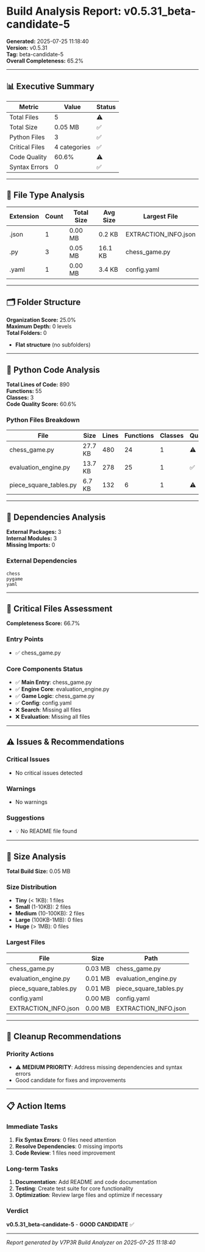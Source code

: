 # Build Analysis Report: v0.5.31_beta-candidate-5

**Generated:** 2025-07-25 11:18:40  
**Version:** v0.5.31  
**Tag:** beta-candidate-5  
**Overall Completeness:** 65.2%

---

## 📊 Executive Summary

| Metric | Value | Status |
|--------|-------|--------|
| Total Files | 5 | ⚠️ |
| Total Size | 0.05 MB | ✅ |
| Python Files | 3 | ✅ |
| Critical Files | 4 categories | ✅ |
| Code Quality | 60.6% | ⚠️ |
| Syntax Errors | 0 | ✅ |

---

## 📁 File Type Analysis

| Extension | Count | Total Size | Avg Size | Largest File |
|-----------|-------|------------|----------|--------------|
| .json | 1 | 0.00 MB | 0.2 KB | EXTRACTION_INFO.json |
| .py | 3 | 0.05 MB | 16.1 KB | chess_game.py |
| .yaml | 1 | 0.00 MB | 3.4 KB | config.yaml |


---

## 🗂️ Folder Structure

**Organization Score:** 25.0%  
**Maximum Depth:** 0 levels  
**Total Folders:** 0

- **Flat structure** (no subfolders)


---

## 🐍 Python Code Analysis

**Total Lines of Code:** 890  
**Functions:** 55  
**Classes:** 3  
**Code Quality Score:** 60.6%

### Python Files Breakdown
| File | Size | Lines | Functions | Classes | Quality |
|------|------|-------|-----------|---------|---------|
| chess_game.py | 27.7 KB | 480 | 24 | 1 | ⚠️ |
| evaluation_engine.py | 13.7 KB | 278 | 25 | 1 | ✅ |
| piece_square_tables.py | 6.7 KB | 132 | 6 | 1 | ⚠️ |


---

## 🔗 Dependencies Analysis

**External Packages:** 3  
**Internal Modules:** 3  
**Missing Imports:** 0

### External Dependencies
```
chess
pygame
yaml
```


---

## 🎯 Critical Files Assessment

**Completeness Score:** 66.7%

### Entry Points
- ✅ chess_game.py

### Core Components Status
- ✅ **Main Entry**: chess_game.py
- ✅ **Engine Core**: evaluation_engine.py
- ✅ **Game Logic**: chess_game.py
- ✅ **Config**: config.yaml
- ❌ **Search**: Missing all files
- ❌ **Evaluation**: Missing all files


---

## ⚠️ Issues & Recommendations

### Critical Issues
- No critical issues detected

### Warnings
- No warnings

### Suggestions
- 💡 No README file found


---

## 📏 Size Analysis

**Total Build Size:** 0.05 MB

### Size Distribution
- **Tiny** (< 1KB): 1 files
- **Small** (1-10KB): 2 files  
- **Medium** (10-100KB): 2 files
- **Large** (100KB-1MB): 0 files
- **Huge** (> 1MB): 0 files

### Largest Files
| File | Size | Path |
|------|------|------|
| chess_game.py | 0.03 MB | chess_game.py |
| evaluation_engine.py | 0.01 MB | evaluation_engine.py |
| piece_square_tables.py | 0.01 MB | piece_square_tables.py |
| config.yaml | 0.00 MB | config.yaml |
| EXTRACTION_INFO.json | 0.00 MB | EXTRACTION_INFO.json |


---

## 🧹 Cleanup Recommendations

### Priority Actions
- ⚠️ **MEDIUM PRIORITY**: Address missing dependencies and syntax errors
- Good candidate for fixes and improvements


---

## 📋 Action Items

### Immediate Tasks
1. **Fix Syntax Errors**: 0 files need attention
2. **Resolve Dependencies**: 0 missing imports
3. **Code Review**: 1 files need improvement

### Long-term Tasks  
1. **Documentation**: Add README and code documentation
2. **Testing**: Create test suite for core functionality
3. **Optimization**: Review large files and optimize if necessary

### Verdict
**v0.5.31_beta-candidate-5** - **GOOD CANDIDATE** ✅

---
*Report generated by V7P3R Build Analyzer on 2025-07-25 11:18:40*
